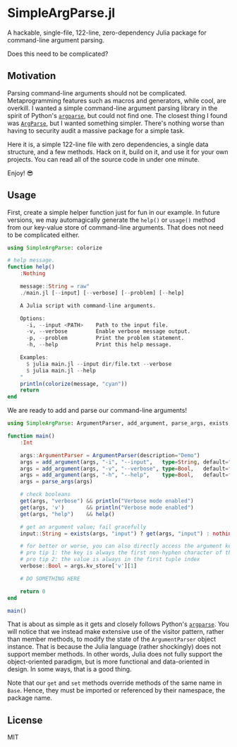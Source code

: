 # SimpleArgParse.jl

A hackable, single-file, 122-line, zero-dependency Julia package for command-line argument parsing.

Does this need to be complicated?

## Motivation

Parsing command-line arguments should not be complicated. Metaprogramming features such as macros and generators, while cool, are overkill. I wanted a simple command-line argument parsing library in the spirit of Python's [`argparse`](https://docs.python.org/3/library/argparse.html), but could not find one. The closest thing I found was [`ArgParse`](https://www.juliapackages.com/p/argparse), but I wanted something simpler. There's nothing worse than having to security audit a massive package for a simple task.

Here it is, a simple 122-line file with zero dependencies, a single data structure, and a few methods. Hack on it, build on it, and use it for your own projects. You can read all of the source code in under one minute.

Enjoy! :sunglasses:

## Usage

First, create a simple helper function just for fun in our example. In future versions, we may automagically generate the `help()` or `usage()` method from our key-value store of command-line arguments. That does not need to be complicated either.

```julia
using SimpleArgParse: colorize

# help message.
function help()
    :Nothing

    message::String = raw"
    ./main.jl [--input] [--verbose] [--problem] [--help]

    A Julia script with command-line arguments.

    Options:
      -i, --input <PATH>    Path to the input file.
      -v, --verbose         Enable verbose message output.
      -p, --problem         Print the problem statement.
      -h, --help            Print this help message.

    Examples:
      $ julia main.jl --input dir/file.txt --verbose
      $ julia main.jl --help
    "
    println(colorize(message, "cyan"))
    return
end
```

We are ready to add and parse our command-line arguments!

```julia
using SimpleArgParse: ArgumentParser, add_argument, parse_args, exists, get, set

function main()
    :Int

    args::ArgumentParser = ArgumentParser(description="Demo")
    args = add_argument(args, "-i", "--input",   type=String, default="./filename.txt")
    args = add_argument(args, "-v", "--verbose", type=Bool,   default=false)
    args = add_argument(args, "-h", "--help",    type=Bool,   default=false)
    args = parse_args(args)

    # check booleans
    get(args, "verbose") && println("Verbose mode enabled")
    get(args, 'v')       && println("Verbose mode enabled")
    get(args, "help")    && help()

    # get an argument value; fail gracefully
    input::String = exists(args, "input") ? get(args, "input") : nothing

    # for better or worse, you can also directly access the argument key-value store
    # pro tip 1: the key is always the first non-hyphen character of the argument string
    # pro tip 2: the value is always in the first tuple index
    verbose::Bool = args.kv_store['v'][1]

    # DO SOMETHING HERE

    return 0
end

main()
```

That is about as simple as it gets and closely follows Python's [`argparse`](https://docs.python.org/3/library/argparse.html). You will notice that we instead make extensive use of the visitor pattern, rather than member methods, to modify the state of the `ArgumentParser` object instance. That is because the Julia language (rather shockingly) does not support member methods. In other words, Julia does not fully support the object-oriented paradigm, but is more functional and data-oriented in design. In some ways, that is a good thing.

Note that our `get` and `set` methods override methods of the same name in `Base`. Hence, they must be imported or referenced by their namespace, the package name.

## License

MIT
